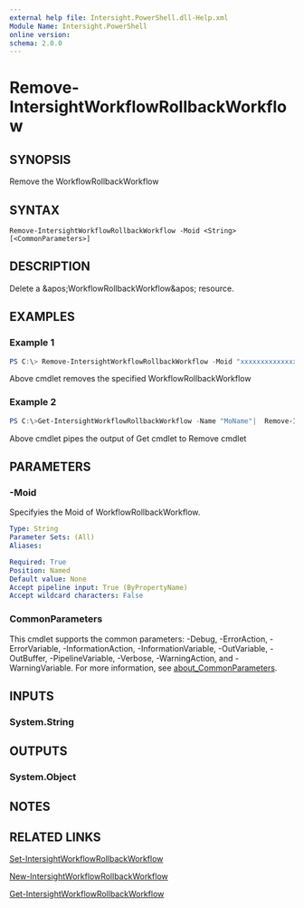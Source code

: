 ```yaml
---
external help file: Intersight.PowerShell.dll-Help.xml
Module Name: Intersight.PowerShell
online version:
schema: 2.0.0
---
```


# Remove-IntersightWorkflowRollbackWorkflow

## SYNOPSIS
Remove the WorkflowRollbackWorkflow

## SYNTAX

```
Remove-IntersightWorkflowRollbackWorkflow -Moid <String> [<CommonParameters>]
```

## DESCRIPTION
Delete a &amp;apos;WorkflowRollbackWorkflow&amp;apos; resource.

## EXAMPLES

### Example 1
```powershell
PS C:\> Remove-IntersightWorkflowRollbackWorkflow -Moid "xxxxxxxxxxxxxxxxxxxxxxxxxxx"
```
Above cmdlet removes the specified WorkflowRollbackWorkflow 

### Example 2
```powershell
PS C:\>Get-IntersightWorkflowRollbackWorkflow -Name "MoName"|  Remove-IntersightWorkflowRollbackWorkflow
```
Above cmdlet pipes the output of Get cmdlet to Remove cmdlet

## PARAMETERS

### -Moid
Specifyies the Moid of WorkflowRollbackWorkflow.

```yaml
Type: String
Parameter Sets: (All)
Aliases:

Required: True
Position: Named
Default value: None
Accept pipeline input: True (ByPropertyName)
Accept wildcard characters: False
```

### CommonParameters
This cmdlet supports the common parameters: -Debug, -ErrorAction, -ErrorVariable, -InformationAction, -InformationVariable, -OutVariable, -OutBuffer, -PipelineVariable, -Verbose, -WarningAction, and -WarningVariable. For more information, see [about_CommonParameters](http://go.microsoft.com/fwlink/?LinkID=113216).

## INPUTS

### System.String

## OUTPUTS

### System.Object
## NOTES

## RELATED LINKS

[Set-IntersightWorkflowRollbackWorkflow](./Set-IntersightWorkflowRollbackWorkflow.md)

[New-IntersightWorkflowRollbackWorkflow](./New-IntersightWorkflowRollbackWorkflow.md)

[Get-IntersightWorkflowRollbackWorkflow](./Get-IntersightWorkflowRollbackWorkflow.md)

